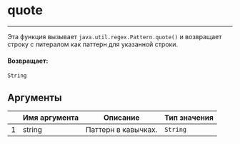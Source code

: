 # quote

---

Эта функция вызывает `java.util.regex.Pattern.quote()` и возвращает строку с литералом как паттерн для указанной строки.

#### Возвращает:

`String`

## Аргументы

|  | Имя аргумента | Описание | Тип значения |
| --- | --- | --- | --- |
| 1 | string | Паттерн в кавычках. | `String` |

